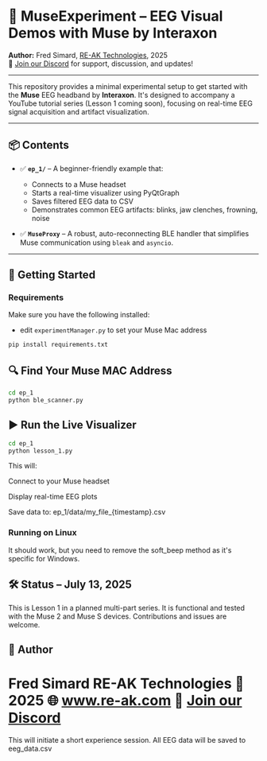 # 🧠 MuseExperiment – EEG Visual Demos with Muse by Interaxon

**Author:** Fred Simard, [RE-AK Technologies](https://www.re-ak.com), 2025  
📣 [Join our Discord](https://discord.gg/XzeDHJf6ne) for support, discussion, and updates!

---

This repository provides a minimal experimental setup to get started with the **Muse** EEG headband by **Interaxon**. It's designed to accompany a YouTube tutorial series (Lesson 1 coming soon), focusing on real-time EEG signal acquisition and artifact visualization.

---

## 📦 Contents

- ✅ **`ep_1/`** – A beginner-friendly example that:
  - Connects to a Muse headset
  - Starts a real-time visualizer using PyQtGraph
  - Saves filtered EEG data to CSV
  - Demonstrates common EEG artifacts: blinks, jaw clenches, frowning, noise

- ✅ **`MuseProxy`** – A robust, auto-reconnecting BLE handler that simplifies Muse communication using `bleak` and `asyncio`.

---

## 🚀 Getting Started

### Requirements

Make sure you have the following installed:

- edit `experimentManager.py` to set your Muse Mac address

```bash
pip install requirements.txt
```

## 🔍 Find Your Muse MAC Address

```bash
cd ep_1
python ble_scanner.py
```

## ▶️ Run the Live Visualizer

```bash
cd ep_1
python lesson_1.py
```

This will:

Connect to your Muse headset

Display real-time EEG plots

Save data to:
ep_1/data/my_file_{timestamp}.csv

### Running on Linux
It should work, but you need to remove the soft_beep method as it's specific for Windows.


## 🛠️ Status – July 13, 2025
This is Lesson 1 in a planned multi-part series. It is functional and tested with the Muse 2 and Muse S devices. Contributions and issues are welcome.

## 👤 Author

Fred Simard
RE-AK Technologies
📅 2025
🌐 www.re-ak.com
💬 [Join our Discord](https://discord.gg/XzeDHJf6ne)
=======
This will initiate a short experience session. All EEG data will be saved to
eeg_data.csv

